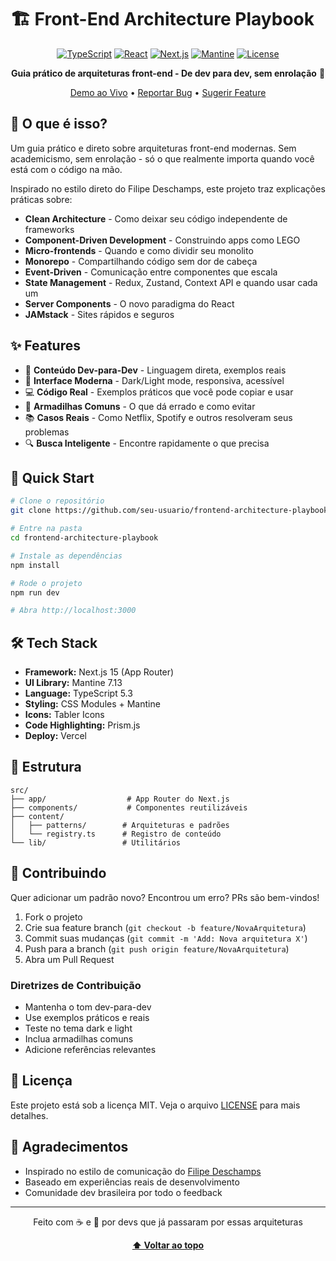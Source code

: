 # 🏗️ Front-End Architecture Playbook

<div align="center">
  
  [![TypeScript](https://img.shields.io/badge/TypeScript-5.3-blue.svg)](https://www.typescriptlang.org/)
  [![React](https://img.shields.io/badge/React-18.3-61dafb.svg)](https://reactjs.org/)
  [![Next.js](https://img.shields.io/badge/Next.js-15.0-black.svg)](https://nextjs.org/)
  [![Mantine](https://img.shields.io/badge/Mantine-7.13-339af0.svg)](https://mantine.dev/)
  [![License](https://img.shields.io/badge/License-MIT-green.svg)](LICENSE)
  
  **Guia prático de arquiteturas front-end - De dev para dev, sem enrolação** 🚀
  
  [Demo ao Vivo](https://seu-site.vercel.app) • [Reportar Bug](https://github.com/seu-usuario/repo/issues) • [Sugerir Feature](https://github.com/seu-usuario/repo/issues)
  
</div>

## 🎯 O que é isso?

Um guia prático e direto sobre arquiteturas front-end modernas. Sem academicismo, sem enrolação - só o que realmente importa quando você está com o código na mão.

Inspirado no estilo direto do Filipe Deschamps, este projeto traz explicações práticas sobre:
- **Clean Architecture** - Como deixar seu código independente de frameworks
- **Component-Driven Development** - Construindo apps como LEGO
- **Micro-frontends** - Quando e como dividir seu monolito
- **Monorepo** - Compartilhando código sem dor de cabeça
- **Event-Driven** - Comunicação entre componentes que escala
- **State Management** - Redux, Zustand, Context API e quando usar cada um
- **Server Components** - O novo paradigma do React
- **JAMstack** - Sites rápidos e seguros

## ✨ Features

- 📖 **Conteúdo Dev-para-Dev** - Linguagem direta, exemplos reais
- 🎨 **Interface Moderna** - Dark/Light mode, responsiva, acessível
- 💻 **Código Real** - Exemplos práticos que você pode copiar e usar
- 🚨 **Armadilhas Comuns** - O que dá errado e como evitar
- 📚 **Casos Reais** - Como Netflix, Spotify e outros resolveram seus problemas
- 🔍 **Busca Inteligente** - Encontre rapidamente o que precisa

## 🚀 Quick Start

```bash
# Clone o repositório
git clone https://github.com/seu-usuario/frontend-architecture-playbook.git

# Entre na pasta
cd frontend-architecture-playbook

# Instale as dependências
npm install

# Rode o projeto
npm run dev

# Abra http://localhost:3000
```

## 🛠️ Tech Stack

- **Framework:** Next.js 15 (App Router)
- **UI Library:** Mantine 7.13
- **Language:** TypeScript 5.3
- **Styling:** CSS Modules + Mantine
- **Icons:** Tabler Icons
- **Code Highlighting:** Prism.js
- **Deploy:** Vercel

## 📁 Estrutura

```
src/
├── app/                  # App Router do Next.js
├── components/           # Componentes reutilizáveis
├── content/             
│   ├── patterns/        # Arquiteturas e padrões
│   └── registry.ts      # Registro de conteúdo
└── lib/                 # Utilitários
```

## 🤝 Contribuindo

Quer adicionar um padrão novo? Encontrou um erro? PRs são bem-vindos!

1. Fork o projeto
2. Crie sua feature branch (`git checkout -b feature/NovaArquitetura`)
3. Commit suas mudanças (`git commit -m 'Add: Nova arquitetura X'`)
4. Push para a branch (`git push origin feature/NovaArquitetura`)
5. Abra um Pull Request

### Diretrizes de Contribuição

- Mantenha o tom dev-para-dev
- Use exemplos práticos e reais
- Teste no tema dark e light
- Inclua armadilhas comuns
- Adicione referências relevantes

## 📝 Licença

Este projeto está sob a licença MIT. Veja o arquivo [LICENSE](LICENSE) para mais detalhes.

## 🙏 Agradecimentos

- Inspirado no estilo de comunicação do [Filipe Deschamps](https://filipedeschamps.com.br/)
- Baseado em experiências reais de desenvolvimento
- Comunidade dev brasileira por todo o feedback

---

<div align="center">
  
  Feito com ☕ e 🎵 por devs que já passaram por essas arquiteturas
  
  **[⬆ Voltar ao topo](#-front-end-architecture-playbook)**
  
</div>
